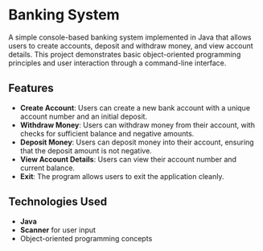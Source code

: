 # Banking System

A simple console-based banking system implemented in Java that allows users to create accounts, deposit and withdraw money, and view account details. This project demonstrates basic object-oriented programming principles and user interaction through a command-line interface.

## Features

- **Create Account**: Users can create a new bank account with a unique account number and an initial deposit.
- **Withdraw Money**: Users can withdraw money from their account, with checks for sufficient balance and negative amounts.
- **Deposit Money**: Users can deposit money into their account, ensuring that the deposit amount is not negative.
- **View Account Details**: Users can view their account number and current balance.
- **Exit**: The program allows users to exit the application cleanly.

## Technologies Used

- **Java**
- **Scanner** for user input
- Object-oriented programming concepts
